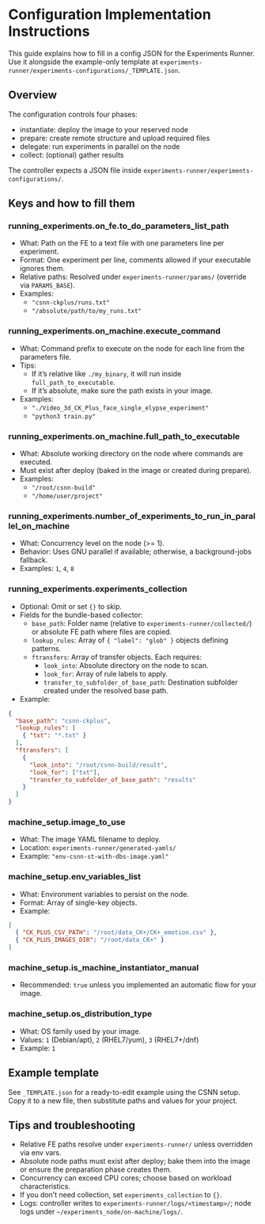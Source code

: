 # Configuration Implementation Instructions

This guide explains how to fill in a config JSON for the Experiments Runner.
Use it alongside the example-only template at
`experiments-runner/experiments-configurations/_TEMPLATE.json`.

## Overview

The configuration controls four phases:

- instantiate: deploy the image to your reserved node
- prepare: create remote structure and upload required files
- delegate: run experiments in parallel on the node
- collect: (optional) gather results

The controller expects a JSON file inside `experiments-runner/experiments-configurations/`.

## Keys and how to fill them

### running_experiments.on_fe.to_do_parameters_list_path

- What: Path on the FE to a text file with one parameters line per experiment.
- Format: One experiment per line, comments allowed if your executable ignores them.
- Relative paths: Resolved under `experiments-runner/params/` (override via `PARAMS_BASE`).
- Examples:
  - `"csnn-ckplus/runs.txt"`
  - `"/absolute/path/to/my_runs.txt"`

### running_experiments.on_machine.execute_command

- What: Command prefix to execute on the node for each line from the parameters file.
- Tips:
  - If it’s relative like `./my_binary`, it will run inside `full_path_to_executable`.
  - If it’s absolute, make sure the path exists in your image.
- Examples:
  - `"./Video_3d_CK_Plus_face_single_elypse_experiment"`
  - `"python3 train.py"`

### running_experiments.on_machine.full_path_to_executable

- What: Absolute working directory on the node where commands are executed.
- Must exist after deploy (baked in the image or created during prepare).
- Examples:
  - `"/root/csnn-build"`
  - `"/home/user/project"`

### running_experiments.number_of_experiments_to_run_in_parallel_on_machine

- What: Concurrency level on the node (>= 1).
- Behavior: Uses GNU parallel if available; otherwise, a background-jobs fallback.
- Examples: `1`, `4`, `8`

### running_experiments.experiments_collection

- Optional: Omit or set `{}` to skip.
- Fields for the bundle-based collector:
  - `base_path`: Folder name (relative to `experiments-runner/collected/`) or absolute FE path where files are copied.
  - `lookup_rules`: Array of `{ "label": "glob" }` objects defining patterns.
  - `ftransfers`: Array of transfer objects. Each requires:
    - `look_into`: Absolute directory on the node to scan.
    - `look_for`: Array of rule labels to apply.
    - `transfer_to_subfolder_of_base_path`: Destination subfolder created under the resolved base path.
- Example:

```json
{
  "base_path": "csnn-ckplus",
  "lookup_rules": [
    { "txt": "*.txt" }
  ],
  "ftransfers": [
    {
      "look_into": "/root/csnn-build/result",
      "look_for": ["txt"],
      "transfer_to_subfolder_of_base_path": "results"
    }
  ]
}
```

### machine_setup.image_to_use

- What: The image YAML filename to deploy.
- Location: `experiments-runner/generated-yamls/`
- Example: `"env-csnn-st-with-dbs-image.yaml"`

### machine_setup.env_variables_list

- What: Environment variables to persist on the node.
- Format: Array of single-key objects.
- Example:

```json
[
  { "CK_PLUS_CSV_PATH": "/root/data_CK+/CK+_emotion.csv" },
  { "CK_PLUS_IMAGES_DIR": "/root/data_CK+" }
]
```

### machine_setup.is_machine_instantiator_manual

- Recommended: `true` unless you implemented an automatic flow for your image.

### machine_setup.os_distribution_type

- What: OS family used by your image.
- Values: `1` (Debian/apt), `2` (RHEL7/yum), `3` (RHEL7+/dnf)
- Example: `1`

## Example template

See `_TEMPLATE.json` for a ready-to-edit example using the CSNN setup.
Copy it to a new file, then substitute paths and values for your project.

## Tips and troubleshooting

- Relative FE paths resolve under `experiments-runner/` unless overridden via env vars.
- Absolute node paths must exist after deploy; bake them into the image or ensure the preparation phase creates them.
- Concurrency can exceed CPU cores; choose based on workload characteristics.
- If you don’t need collection, set `experiments_collection` to `{}`.
- Logs: controller writes to `experiments-runner/logs/<timestamp>/`; node logs under `~/experiments_node/on-machine/logs/`.
